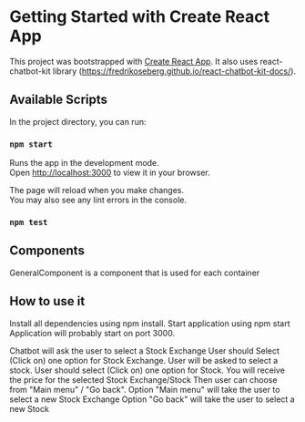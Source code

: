 # Getting Started with Create React App

This project was bootstrapped with [Create React App](https://github.com/facebook/create-react-app).
It also uses react-chatbot-kit library (https://fredrikoseberg.github.io/react-chatbot-kit-docs/).

## Available Scripts

In the project directory, you can run:

### `npm start`

Runs the app in the development mode.\
Open [http://localhost:3000](http://localhost:3000) to view it in your browser.

The page will reload when you make changes.\
You may also see any lint errors in the console.

### `npm test`

## Components
GeneralComponent is a component that is used for each container


## How to use it
Install all dependencies using npm install.
Start application using npm start
Application will probably start on port 3000.

Chatbot will ask the user to select a Stock Exchange
User should Select (Click on) one option for Stock Exchange.
User will be asked to select a stock.
User should select (Click on) one option for Stock.
You will receive the price for the selected Stock Exchange/Stock 
Then user can choose from "Main menu" / "Go back".
Option "Main menu" will take the user to select a new Stock Exchange
Option "Go back" will take the user to select a new Stock
